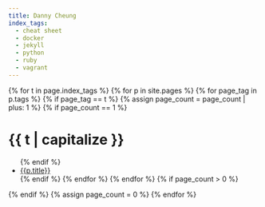 ```yaml
---
title: Danny Cheung
index_tags:
  - cheat sheet
  - docker
  - jekyll
  - python
  - ruby
  - vagrant
---
```


{% for t in page.index_tags %}
  {% for p in site.pages %}
    {% for page_tag in p.tags  %}
      {% if page_tag == t %}
        {% assign  page_count = page_count | plus: 1 %}
        {% if page_count == 1 %}
# {{ t | capitalize }}
<ul>
        {% endif %}
  <li><a href="{{p.url}}">{{p.title}}</a></li>
      {% endif %}
    {% endfor %}
  {% endfor %}
  {% if page_count > 0 %}
</ul>
  {% endif %}
  {% assign page_count = 0 %}
{% endfor %}
